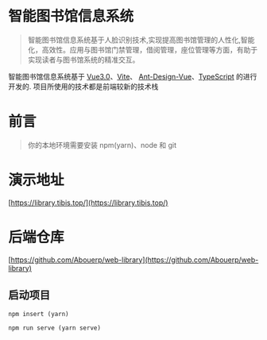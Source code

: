# 智能图书馆信息系统

> 智能图书馆信息系统基于人脸识别技术,实现提高图书馆管理的人性化,智能化，高效性。应用与图书馆门禁管理，借阅管理，座位管理等方面，有助于实现读者与图书馆系统的精准交互。

智能图书馆信息系统基于 [Vue3.0](https://github.com/vuejs/vue-next)、[Vite](https://github.com/vitejs/vite)、 [Ant-Design-Vue](https://2x.antdv.com/docs/vue/introduce-cn/)、[TypeScript](https://www.typescriptlang.org/) 的进行开发的. 项目所使用的技术都是前端较新的技术栈

# 前言
> 你的本地环境需要安装 npm(yarn)、node 和 git


# 演示地址
[https://library.tibis.top/](https://library.tibis.top/)

# 后端仓库
[https://github.com/Abouerp/web-library](https://github.com/Abouerp/web-library)

## 启动项目
`npm insert (yarn)`

`npm run serve (yarn serve)`

